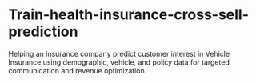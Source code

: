 # Train-health-insurance-cross-sell-prediction
Helping an insurance company predict customer interest in Vehicle Insurance using demographic, vehicle, and policy data for targeted communication and revenue optimization.
